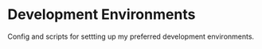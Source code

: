 # Development Environments
Config and scripts for settting up my preferred development environments.
